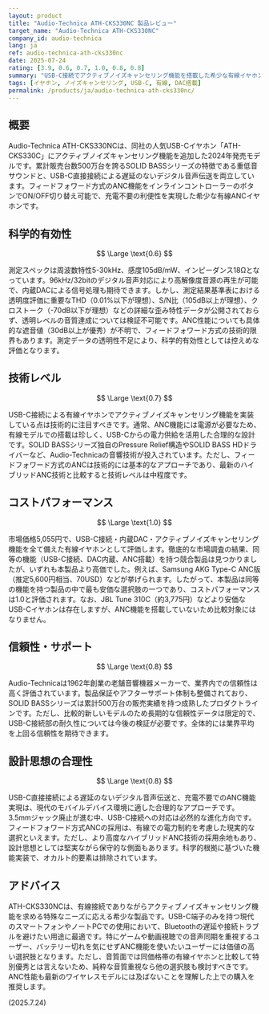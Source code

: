 ```yaml
---
layout: product
title: "Audio-Technica ATH-CKS330NC 製品レビュー"
target_name: "Audio-Technica ATH-CKS330NC"
company_id: audio-technica
lang: ja
ref: audio-technica-ath-cks330nc
date: 2025-07-24
rating: [3.9, 0.6, 0.7, 1.0, 0.8, 0.8]
summary: "USB-C接続でアクティブノイズキャンセリング機能を搭載した希少な有線イヤホン。SOLID BASSシリーズの特徴的な低音と内蔵DACによる高音質再生を実現。"
tags: [イヤホン, ノイズキャンセリング, USB-C, 有線, DAC搭載]
permalink: /products/ja/audio-technica-ath-cks330nc/
---
```


## 概要

Audio-Technica ATH-CKS330NCは、同社の人気USB-Cイヤホン「ATH-CKS330C」にアクティブノイズキャンセリング機能を追加した2024年発売モデルです。累計販売台数500万台を誇るSOLID BASSシリーズの特徴である重低音サウンドと、USB-C直接接続による遅延のないデジタル音声伝送を両立しています。フィードフォワード方式のANC機能をインラインコントローラーのボタンでON/OFF切り替え可能で、充電不要の利便性を実現した希少な有線ANCイヤホンです。

## 科学的有効性

$$ \Large \text{0.6} $$

測定スペックは周波数特性5-30kHz、感度105dB/mW、インピーダンス18Ωとなっています。96kHz/32bitのデジタル音声対応により高解像度音源の再生が可能で、内蔵DACによる信号処理も期待できます。しかし、測定結果基準表における透明度評価に重要なTHD（0.01%以下が理想）、S/N比（105dB以上が理想）、クロストーク（-70dB以下が理想）などの詳細な歪み特性データが公開されておらず、透明レベルの音質達成については検証不可能です。ANC性能についても具体的な遮音値（30dB以上が優秀）が不明で、フィードフォワード方式の技術的限界もあります。測定データの透明性不足により、科学的有効性としては控えめな評価となります。

## 技術レベル

$$ \Large \text{0.7} $$

USB-C接続による有線イヤホンでアクティブノイズキャンセリング機能を実装している点は技術的に注目すべきです。通常、ANC機能には電源が必要なため、有線モデルでの搭載は珍しく、USB-Cからの電力供給を活用した合理的な設計です。SOLID BASSシリーズ独自のPressure Relief構造やSOLID BASS HDドライバーなど、Audio-Technicaの音響技術が投入されています。ただし、フィードフォワード方式のANCは技術的には基本的なアプローチであり、最新のハイブリッドANC技術と比較すると技術レベルは中程度です。

## コストパフォーマンス

$$ \Large \text{1.0} $$

市場価格5,055円で、USB-C接続・内蔵DAC・アクティブノイズキャンセリング機能を全て備えた有線イヤホンとして評価します。徹底的な市場調査の結果、同等の機能（USB-C接続、DAC内蔵、ANC搭載）を持つ競合製品は見つかりましたが、いずれも本製品より高価でした。例えば、Samsung AKG Type-C ANC版（推定5,600円相当、70USD）などが挙げられます。したがって、本製品は同等の機能を持つ製品の中で最も安価な選択肢の一つであり、コストパフォーマンスは1.0と評価されます。なお、JBL Tune 310C（約3,775円）などより安価なUSB-Cイヤホンは存在しますが、ANC機能を搭載していないため比較対象にはなりません。

## 信頼性・サポート

$$ \Large \text{0.8} $$

Audio-Technicaは1962年創業の老舗音響機器メーカーで、業界内での信頼性は高く評価されています。製品保証やアフターサポート体制も整備されており、SOLID BASSシリーズは累計500万台の販売実績を持つ成熟したプロダクトラインです。ただし、比較的新しいモデルのため長期的な信頼性データは限定的で、USB-C接続部の耐久性については今後の検証が必要です。全体的には業界平均を上回る信頼性を期待できます。

## 設計思想の合理性

$$ \Large \text{0.8} $$

USB-C直接接続による遅延のないデジタル音声伝送と、充電不要でのANC機能実現は、現代のモバイルデバイス環境に適した合理的なアプローチです。3.5mmジャック廃止が進む中、USB-C接続への対応は必然的な進化方向です。フィードフォワード方式ANCの採用は、有線での電力制約を考慮した現実的な選択といえます。ただし、より高度なハイブリッドANC技術の採用余地もあり、設計思想としては堅実ながら保守的な側面もあります。科学的根拠に基づいた機能実装で、オカルト的要素は排除されています。

## アドバイス

ATH-CKS330NCは、有線接続でありながらアクティブノイズキャンセリング機能を求める特殊なニーズに応える希少な製品です。USB-C端子のみを持つ現代のスマートフォンやノートPCでの使用において、Bluetoothの遅延や接続トラブルを避けたい用途に最適です。特にゲームや動画視聴での音声同期を重視するユーザー、バッテリー切れを気にせずANC機能を使いたいユーザーには価値の高い選択肢となります。ただし、音質面では同価格帯の有線イヤホンと比較して特別優秀とは言えないため、純粋な音質重視なら他の選択肢も検討すべきです。ANC性能も最新のワイヤレスモデルには及ばないことを理解した上での購入を推奨します。

(2025.7.24)
